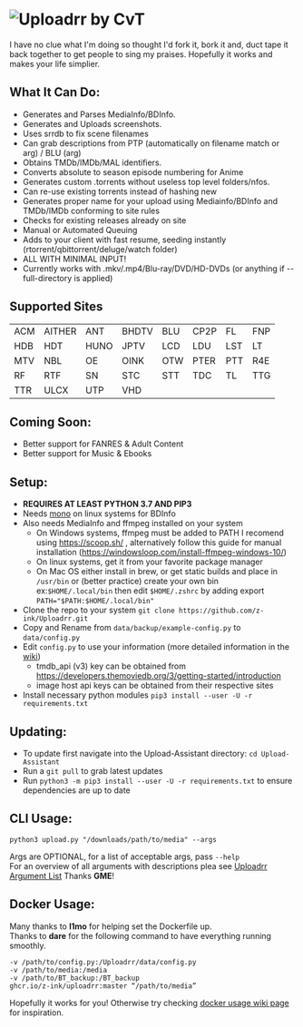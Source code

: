 # ![Uploadrr by CvT](https://i.ibb.co/2NVWb0c/uploadrr.webp)

I have no clue what I'm doing so thought I'd fork it, bork it and, duct tape it back together to get people to sing my praises. 
Hopefully it works and makes your life simplier.

## What It Can Do:
  - Generates and Parses MediaInfo/BDInfo.
  - Generates and Uploads screenshots.
  - Uses srrdb to fix scene filenames
  - Can grab descriptions from PTP (automatically on filename match or arg) / BLU (arg)
  - Obtains TMDb/IMDb/MAL identifiers.
  - Converts absolute to season episode numbering for Anime
  - Generates custom .torrents without useless top level folders/nfos.
  - Can re-use existing torrents instead of hashing new
  - Generates proper name for your upload using Mediainfo/BDInfo and TMDb/IMDb conforming to site rules
  - Checks for existing releases already on site
  - Manual or Automated Queuing 
  - Adds to your client with fast resume, seeding instantly (rtorrent/qbittorrent/deluge/watch folder)
  - ALL WITH MINIMAL INPUT!
  - Currently works with .mkv/.mp4/Blu-ray/DVD/HD-DVDs (or anything if --full-directory is applied)

## Supported Sites

|      |      |      |     |      |      |     |      |
|------|------|------|-----|------|------|-----|------|
| ACM  | AITHER | ANT | BHDTV | BLU | CP2P | FL | FNP |
| HDB  | HDT | HUNO | JPTV | LCD | LDU | LST | LT |
| MTV  | NBL  | OE | OINK | OTW | PTER | PTT | R4E |
| RF   | RTF  | SN | STC | STT | TDC | TL | TTG |
| TTR  | ULCX | UTP | VHD |







## Coming Soon:
  - Better support for FANRES & Adult Content
  - Better support for Music & Ebooks 

  

## **Setup:**
   - **REQUIRES AT LEAST PYTHON 3.7 AND PIP3**
   - Needs [mono](https://www.mono-project.com/) on linux systems for BDInfo
   - Also needs MediaInfo and ffmpeg installed on your system
      - On Windows systems, ffmpeg must be added to PATH I recomend using https://scoop.sh/ , alternatively follow this guide for manual installation (https://windowsloop.com/install-ffmpeg-windows-10/) 
      - On linux systems, get it from your favorite package manager
      - On Mac OS either install in brew, or get static builds and place in `/usr/bin` or (better practice) create your own bin ex:`$HOME/.local/bin` then edit `$HOME/.zshrc` by adding export `PATH="$PATH:$HOME/.local/bin"`
   - Clone the repo to your system `git clone https://github.com/z-ink/Uploadrr.git`
   - Copy and Rename from `data/backup/example-config.py` to `data/config.py`
   - Edit `config.py` to use your information (more detailed information in the [wiki](https://github.com/L4GSP1KE/Upload-Assistant/wiki))
      - tmdb_api (v3) key can be obtained from https://developers.themoviedb.org/3/getting-started/introduction
      - image host api keys can be obtained from their respective sites
   - Install necessary python modules `pip3 install --user -U -r requirements.txt`
     
   

## **Updating:**
  - To update first navigate into the Upload-Assistant directory: `cd Upload-Assistant`
  - Run a `git pull` to grab latest updates
  - Run `python3 -m pip3 install --user -U -r requirements.txt` to ensure dependencies are up to date
## **CLI Usage:**
  
  `python3 upload.py "/downloads/path/to/media" --args`
  
  Args are OPTIONAL, for a list of acceptable args, pass `--help`  
  For an overview of all arguments with descriptions plea see [Uploadrr Argument List](https://theldu.org/wiki/uploadrr-arguments-list/) Thanks **GME**!
## **Docker Usage:**
  Many thanks to **l1mo** for helping set the Dockerfile up.  
  Thanks to **dare** for the following command to have everything running smoothly.

``` docker run --rm -it --network=host
-v /path/to/config.py:/Uploadrr/data/config.py
-v /path/to/media:/media
-v /path/to/BT_backup:/BT_backup
ghcr.io/z-ink/uploadrr:master “/path/to/media”
```

Hopefully it works for you! Otherwise try checking [docker usage wiki page](https://github.com/L4GSP1KE/Upload-Assistant/wiki/Docker) for inspiration. 
